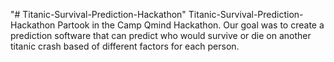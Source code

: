 "# Titanic-Survival-Prediction-Hackathon" 
Titanic-Survival-Prediction-Hackathon
Partook in the Camp Qmind Hackathon. Our goal was to create a prediction software that can predict who would survive or die on another titanic crash based of different factors for each person.

